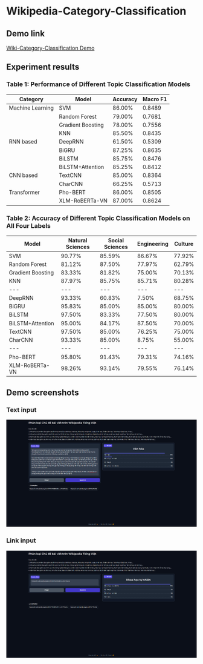 # Wikipedia-Category-Classification
## Demo link
[Wiki-Category-Classification Demo](https://huggingface.co/spaces/khoavpt/demo-app?fbclid=IwAR1xXSg5BjWQUSrl8TP951pwHg01tmtFU3w9M7moGRnSvkPMMu1LU91ofng_aem_AUog7kSyu_A7-BJZHqig88VCbn1cb-KcpQUz61RPI_y4QjMdwfipjollGj89b9W0dRG44T6AUMUYNHifFEvsGHwP)

## Experiment results
### Table 1: Performance of Different Topic Classification Models

| Category | Model | Accuracy | Macro F1 |
|---|---|---|---|
| Machine Learning | SVM | 86.00% | 0.8489 |
| | Random Forest | 79.00% | 0.7681 |
| | Gradient Boosting | 78.00% | 0.7556 |
| | KNN | 85.50% | 0.8435 |
| RNN based | DeepRNN | 61.50% | 0.5309 |
| | BiGRU | 87.25% | 0.8635 |
| | BiLSTM | 85.75% | 0.8476 |
| | BiLSTM+Attention | 85.25% | 0.8412 |
| CNN based | TextCNN | 85.00% | 0.8364 |
| | CharCNN | 66.25% | 0.5713 |
| Transformer | Pho-BERT | 86.00% | 0.8505 |
| | XLM-RoBERTa-VN | 87.00% | 0.8624 |

### Table 2: Accuracy of Different Topic Classification Models on All Four Labels

| Model | Natural Sciences | Social Sciences | Engineering | Culture |
|---|---|---|---|---|
| SVM | 90.77% | 85.59% | 86.67% | 77.92% |
| Random Forest | 81.12% | 87.50% | 77.97% | 62.79% |
| Gradient Boosting | 83.33% | 81.82% | 75.00% | 70.13% |
| KNN | 87.97% | 85.75% | 85.71% | 80.28% |
|---|---|---|---|---|
| DeepRNN | 93.33% | 60.83% | 7.50% | 68.75% |
| BiGRU | 95.83% | 85.00% | 85.00% | 80.00% |
| BiLSTM | 97.50% | 83.33% | 77.50% | 80.00% |
| BiLSTM+Attention | 95.00% | 84.17% | 87.50% | 70.00% |
| TextCNN | 97.50% | 85.00% | 76.25% | 75.00% |
| CharCNN | 93.33% | 85.00% | 8.75% | 55.00% |
|---|---|---|---|---|
| Pho-BERT | 95.80% | 91.43% | 79.31% | 74.16% |
| XLM-RoBERTa-VN | 98.26% | 93.14% | 79.55% | 76.14% |

## Demo screenshots
### Text input
![](img/demo_screenshot2.png)

### Link input
![](img/demo_screenshot1.png)
